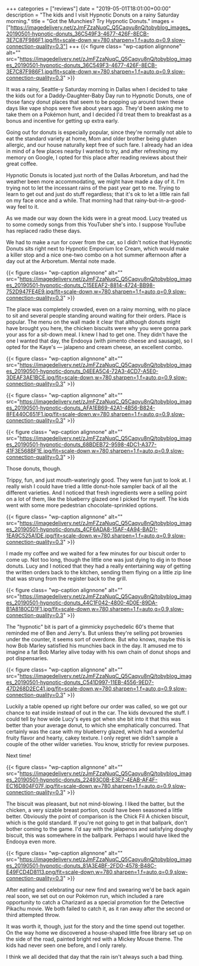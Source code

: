 +++
categories = ["reviews"]
date = "2019-05-01T18:01:00+00:00"
description = "The kids and I visit Hypnotic Donuts on a rainy Saturday morning."
title = "Got the Munchies? Try Hypnotic Donuts."
images = ["https://imagedelivery.net/zJmFZzaNuqC_Q5Caqyu8nQ/tobyblog_images_20190501-hypnotic-donuts_36C549F3-4677-426F-8ECB-3E7C87F986F1.jpg/fit=scale-down,w=780,sharpen=1,f=auto,q=0.9,slow-connection-quality=0.3"]
+++
{{< figure class= "wp-caption alignnone" alt="" src="https://imagedelivery.net/zJmFZzaNuqC_Q5Caqyu8nQ/tobyblog_images_20190501-hypnotic-donuts_36C549F3-4677-426F-8ECB-3E7C87F986F1.jpg/fit=scale-down,w=780,sharpen=1,f=auto,q=0.9,slow-connection-quality=0.3" >}}

It was a rainy, Seattle-y Saturday morning in Dallas when I decided to take the kids out for a Daddy-Daughter-Baby Day run to Hypnotic Donuts, one of those fancy donut places that seem to be popping up around town these days like vape shops were five about years ago. They'd been asking me to take them on a Pokémon hunt, and I decided I'd treat them to breakfast as a bonus and incentive for getting up extra early. 
<!--more-->
Going out for donuts is especially popular, since they're normally not able to eat the standard variety at home, Mom and older brother being gluten allergic, and our house naturally kept free of such fare. I already had an idea in mind of a few places nearby I wanted to try, and after refreshing my memory on Google, I opted for this place after reading reviews about their great coffee. 

Hypnotic Donuts is located just north of the Dallas Arboretum, and had the weather been more accommodating, we might have made a day of it. I'm trying not to let the incessant rains of the past year get to me. Trying to learn to get out and just do stuff regardless; that it's ok to let a little rain fall on my face once and a while. That morning had that rainy-but-in-a-good-way feel to it. 

As we made our way down the kids were in a great mood. Lucy treated us to some comedy songs from this YouTuber she's into. I suppose YouTube has replaced radio these days. 

We had to make a run for cover from the car, so I didn't notice that Hypnotic Donuts sits right next to Hypnotic Emporium Ice Cream, which would make a killer stop and a nice one-two combo on a hot summer afternoon after a day out at the Arboretum. Mental note made. 

{{< figure class= "wp-caption alignnone" alt="" src="https://imagedelivery.net/zJmFZzaNuqC_Q5Caqyu8nQ/tobyblog_images_20190501-hypnotic-donuts_C15EEAF2-8814-4724-BB98-752D947FE4E9.jpg/fit=scale-down,w=780,sharpen=1,f=auto,q=0.9,slow-connection-quality=0.3" >}}

The place was completely crowded, even on a rainy morning, with no place to sit and several people standing around waiting for their orders. Place is popular. The menu on the wall made it clear that although donuts might have brought you here, the chicken biscuits were why you were gonna park your ass for a sit-down meal. I knew I had to get one. They didn't have the one I wanted that day, the Endooya (with pimento cheese and sausage), so I opted for the Kaye's — jalapeno and cream cheese, an excellent combo.

{{< figure class= "wp-caption alignnone" alt="" src="https://imagedelivery.net/zJmFZzaNuqC_Q5Caqyu8nQ/tobyblog_images_20190501-hypnotic-donuts_04EEA5C4-72A3-4CD7-A5E0-3DEAF3AE1BCE.jpg/fit=scale-down,w=780,sharpen=1,f=auto,q=0.9,slow-connection-quality=0.3" >}}

{{< figure class= "wp-caption alignnone" alt="" src="https://imagedelivery.net/zJmFZzaNuqC_Q5Caqyu8nQ/tobyblog_images_20190501-hypnotic-donuts_AFA1EB69-42A1-4B56-B824-8FE440C651F1.jpg/fit=scale-down,w=780,sharpen=1,f=auto,q=0.9,slow-connection-quality=0.3" >}}

{{< figure class= "wp-caption alignnone" alt="" src="https://imagedelivery.net/zJmFZzaNuqC_Q5Caqyu8nQ/tobyblog_images_20190501-hypnotic-donuts_68BDEB72-9598-4DC1-A377-41F3E568BF1E.jpg/fit=scale-down,w=780,sharpen=1,f=auto,q=0.9,slow-connection-quality=0.3" >}}

Those donuts, though. 

Trippy, fun, and just mouth-wateringly good. They were fun just to look at. I really wish I could have tried a little donut-hole sampler back of all the different varieties. And I noticed that fresh ingredients were a selling point on a lot of them, like the blueberry glazed one I picked for myself. The kids went with some more pedestrian chocolate-sprinkled options. 

{{< figure class= "wp-caption alignnone" alt="" src="https://imagedelivery.net/zJmFZzaNuqC_Q5Caqyu8nQ/tobyblog_images_20190501-hypnotic-donuts_4CF6ADA8-15AF-4A94-BAD1-1EA9C525A1DE.jpg/fit=scale-down,w=780,sharpen=1,f=auto,q=0.9,slow-connection-quality=0.3" >}}

I made my coffee and we waited for a few minutes for our biscuit order to come up. Not too long, though the little one was just dying to dig in to those donuts. Lucy and I noticed that they had a really entertaining way of getting the written orders back to the kitchen, sending them flying on a little zip line that was strung from the register back to the grill. 

{{< figure class= "wp-caption alignnone" alt="" src="https://imagedelivery.net/zJmFZzaNuqC_Q5Caqyu8nQ/tobyblog_images_20190501-hypnotic-donuts_44C1F042-4800-4D0E-89DA-B1A8180CD1F1.jpg/fit=scale-down,w=780,sharpen=1,f=auto,q=0.9,slow-connection-quality=0.3" >}}

The "hypnotic" bit is part of a gimmicky psychedelic 60's theme that reminded me of Ben and Jerry's. But unless they're selling pot brownies under the counter, it seems sort of overdone. But who knows, maybe this is how Bob Marley satisfied his munchies back in the day. It amused me to imagine a fat Bob Marley alive today with his own chain of donut shops and pot dispensaries. 

{{< figure class= "wp-caption alignnone" alt="" src="https://imagedelivery.net/zJmFZzaNuqC_Q5Caqyu8nQ/tobyblog_images_20190501-hypnotic-donuts_C541D997-11EB-4556-9ED7-47D268D2EC41.jpg/fit=scale-down,w=780,sharpen=1,f=auto,q=0.9,slow-connection-quality=0.3" >}}

Luckily a table opened up right before our order was called, so we got our chance to eat inside instead of out in the car. The kids devoured the stuff. I could tell by how wide Lucy's eyes got when she bit into it that this was better than your average donut, to which she emphatically concurred. That certainly was the case with my blueberry glazed, which had a wonderful fruity flavor and hearty, cakey texture. I only regret we didn't sample a couple of the other wilder varieties. You know, strictly for review purposes. 

Next time!

{{< figure class= "wp-caption alignnone" alt="" src="https://imagedelivery.net/zJmFZzaNuqC_Q5Caqyu8nQ/tobyblog_images_20190501-hypnotic-donuts_22493C0B-E3E7-4EAB-AF4F-EC16D804F07F.jpg/fit=scale-down,w=780,sharpen=1,f=auto,q=0.9,slow-connection-quality=0.3" >}}

The biscuit was pleasant, but not mind-blowing. I liked the batter, but the chicken, a very sizable breast portion, could have been seasoned a little better. Obviously the point of comparison is the Chick Fil A chicken biscuit, which is the gold standard. If you're not going to get in that ballpark, don't bother coming to the game. I'd say with the jalapenos and satisfying doughy biscuit, this was somewhere in the ballpark. Perhaps I would have liked the Endooya even more. 

{{< figure class= "wp-caption alignnone" alt="" src="https://imagedelivery.net/zJmFZzaNuqC_Q5Caqyu8nQ/tobyblog_images_20190501-hypnotic-donuts_81A3E4BF-2FD0-4578-B48C-E49FCD4D8113.png/fit=scale-down,w=780,sharpen=1,f=auto,q=0.9,slow-connection-quality=0.3" >}}

After eating and celebrating our new find and swearing we'd be back again real soon, we set out on our Pokémon run, which included a rare opportunity to catch a Charizard as a special promotion for the Detective Pikachu movie. We both failed to catch it, as it ran away after the second or third attempted throw. 

It was worth it, though, just for the story and the time spend out together. On the way home we discovered a house-shaped little free library set up on the side of the road, painted bright red with a Mickey Mouse theme. The kids had never seen one before, and I only rarely. 

I think we all decided that day that the rain isn't always such a bad thing.
